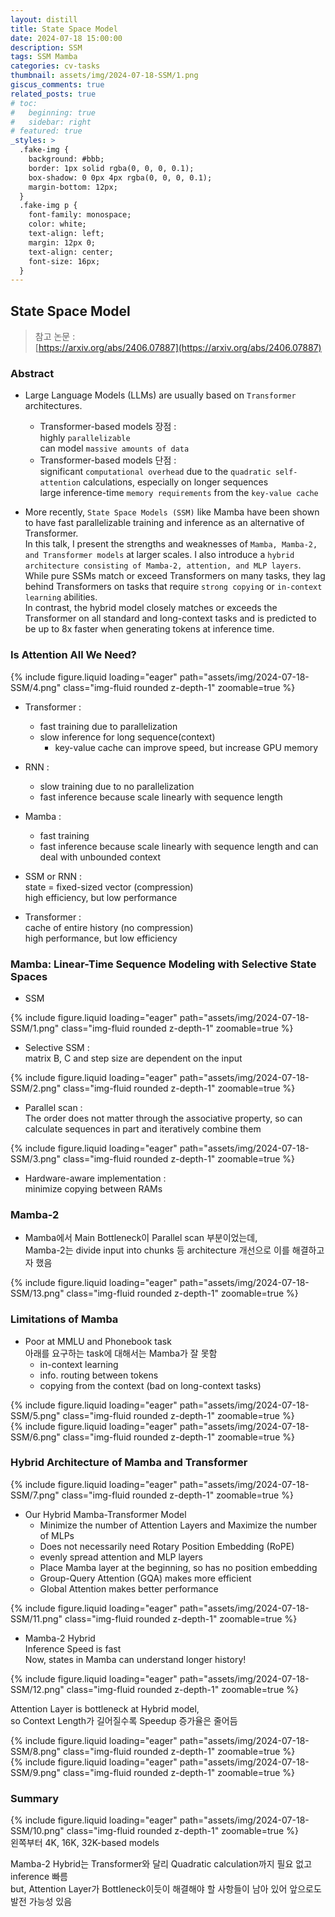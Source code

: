 ```yaml
---
layout: distill
title: State Space Model
date: 2024-07-18 15:00:00
description: SSM
tags: SSM Mamba
categories: cv-tasks
thumbnail: assets/img/2024-07-18-SSM/1.png
giscus_comments: true
related_posts: true
# toc:
#   beginning: true
#   sidebar: right
# featured: true
_styles: >
  .fake-img {
    background: #bbb;
    border: 1px solid rgba(0, 0, 0, 0.1);
    box-shadow: 0 0px 4px rgba(0, 0, 0, 0.1);
    margin-bottom: 12px;
  }
  .fake-img p {
    font-family: monospace;
    color: white;
    text-align: left;
    margin: 12px 0;
    text-align: center;
    font-size: 16px;
  }
---
```


## State Space Model

> 참고 논문 :  
[https://arxiv.org/abs/2406.07887](https://arxiv.org/abs/2406.07887)

### Abstract

- Large Language Models (LLMs) are usually based on `Transformer` architectures.  
  - Transformer-based models 장점 :  
  highly `parallelizable`  
  can model `massive amounts of data`  
  - Transformer-based models 단점 :  
  significant `computational overhead` due to the `quadratic self-attention` calculations, especially on longer sequences  
  large inference-time `memory requirements` from the `key-value cache`  
  
- More recently, `State Space Models (SSM)` like Mamba have been shown to have fast parallelizable training and inference as an alternative of Transformer.  
In this talk, I present the strengths and weaknesses of `Mamba, Mamba-2, and Transformer models` at larger scales. I also introduce a `hybrid architecture consisting of Mamba-2, attention, and MLP layers`.  
While pure SSMs match or exceed Transformers on many tasks, they lag behind Transformers on tasks that require `strong copying` or `in-context learning` abilities.  
In contrast, the hybrid model closely matches or exceeds the Transformer on all standard and long-context tasks and is predicted to be up to 8x faster when generating tokens at inference time.  

### Is Attention All We Need?

<div class="row mt-3">
    <div class="col-sm mt-3 mt-md-0">
        {% include figure.liquid loading="eager" path="assets/img/2024-07-18-SSM/4.png" class="img-fluid rounded z-depth-1" zoomable=true %}
    </div>
</div>

- Transformer :  
  - fast training due to parallelization 
  - slow inference for long sequence(context)  
    - key-value cache can improve speed, but increase GPU memory  

- RNN :  
  - slow training due to no parallelization  
  - fast inference because scale linearly with sequence length

- Mamba :  
  - fast training
  - fast inference because scale linearly with sequence length and can deal with unbounded context

- SSM or RNN :  
state = fixed-sized vector (compression)  
high efficiency, but low performance

- Transformer :  
cache of entire history (no compression)  
high performance, but low efficiency  

### Mamba: Linear-Time Sequence Modeling with Selective State Spaces

- SSM 

<div class="row mt-3">
    <div class="col-sm mt-3 mt-md-0">
        {% include figure.liquid loading="eager" path="assets/img/2024-07-18-SSM/1.png" class="img-fluid rounded z-depth-1" zoomable=true %}
    </div>
</div>

- Selective SSM :  
matrix B, C and step size are dependent on the input  

<div class="row mt-3">
    <div class="col-sm mt-3 mt-md-0">
        {% include figure.liquid loading="eager" path="assets/img/2024-07-18-SSM/2.png" class="img-fluid rounded z-depth-1" zoomable=true %}
    </div>
</div>

- Parallel scan :  
The order does not matter through the associative property, so can calculate sequences in part and iteratively combine them

<div class="row mt-3">
    <div class="col-sm mt-3 mt-md-0">
        {% include figure.liquid loading="eager" path="assets/img/2024-07-18-SSM/3.png" class="img-fluid rounded z-depth-1" zoomable=true %}
    </div>
</div>

- Hardware-aware implementation :  
minimize copying between RAMs  

### Mamba-2

- Mamba에서 Main Bottleneck이 Parallel scan 부분이었는데,  
Mamba-2는 divide input into chunks 등 architecture 개선으로 이를 해결하고자 했음

<div class="row mt-3">
    <div class="col-sm mt-3 mt-md-0">
        {% include figure.liquid loading="eager" path="assets/img/2024-07-18-SSM/13.png" class="img-fluid rounded z-depth-1" zoomable=true %}
    </div>
</div>

### Limitations of Mamba

- Poor at MMLU and Phonebook task  
아래를 요구하는 task에 대해서는 Mamba가 잘 못함
  - in-context learning  
  - info. routing between tokens  
  - copying from the context (bad on long-context tasks)

<div class="row mt-3">
    <div class="col-sm mt-3 mt-md-0">
        {% include figure.liquid loading="eager" path="assets/img/2024-07-18-SSM/5.png" class="img-fluid rounded z-depth-1" zoomable=true %}
    </div>
</div>

<div class="row mt-3">
    <div class="col-sm mt-3 mt-md-0">
        {% include figure.liquid loading="eager" path="assets/img/2024-07-18-SSM/6.png" class="img-fluid rounded z-depth-1" zoomable=true %}
    </div>
</div>

### Hybrid Architecture of Mamba and Transformer

<div class="row mt-3">
    <div class="col-sm mt-3 mt-md-0">
        {% include figure.liquid loading="eager" path="assets/img/2024-07-18-SSM/7.png" class="img-fluid rounded z-depth-1" zoomable=true %}
    </div>
</div>

- Our Hybrid Mamba-Transformer Model
  - Minimize the number of Attention Layers and Maximize the number of MLPs
  - Does not necessarily need Rotary Position Embedding (RoPE)
  - evenly spread attention and MLP layers
  - Place Mamba layer at the beginning, so has no position embedding
  - Group-Query Attention (GQA) makes more efficient 
  - Global Attention makes better performance

<div class="row mt-3">
    <div class="col-sm mt-3 mt-md-0">
        {% include figure.liquid loading="eager" path="assets/img/2024-07-18-SSM/11.png" class="img-fluid rounded z-depth-1" zoomable=true %}
    </div>
</div>

- Mamba-2 Hybrid  
Inference Speed is fast  
Now, states in Mamba can understand longer history!  

<div class="row mt-3">
    <div class="col-sm mt-3 mt-md-0">
        {% include figure.liquid loading="eager" path="assets/img/2024-07-18-SSM/12.png" class="img-fluid rounded z-depth-1" zoomable=true %}
    </div>
</div>

Attention Layer is bottleneck at Hybrid model,  
so Context Length가 길어질수록 Speedup 증가율은 줄어듬

<div class="row mt-3">
    <div class="col-sm mt-3 mt-md-0">
        {% include figure.liquid loading="eager" path="assets/img/2024-07-18-SSM/8.png" class="img-fluid rounded z-depth-1" zoomable=true %}
    </div>
</div>

<div class="row mt-3">
    <div class="col-sm mt-3 mt-md-0">
        {% include figure.liquid loading="eager" path="assets/img/2024-07-18-SSM/9.png" class="img-fluid rounded z-depth-1" zoomable=true %}
    </div>
</div>

### Summary

<div class="row mt-3">
    <div class="col-sm mt-3 mt-md-0">
        {% include figure.liquid loading="eager" path="assets/img/2024-07-18-SSM/10.png" class="img-fluid rounded z-depth-1" zoomable=true %}
    </div>
</div>
<div class="caption">
    왼쪽부터 4K, 16K, 32K-based models
</div>

Mamba-2 Hybrid는 Transformer와 달리 Quadratic calculation까지 필요 없고 inference 빠름  
but, Attention Layer가 Bottleneck이듯이 해결해야 할 사항들이 남아 있어 앞으로도 발전 가능성 있음